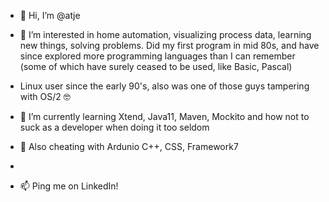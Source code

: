 - 👋 Hi, I’m @atje
- 👀 I’m interested in home automation, visualizing process data, learning new things, solving problems. Did my first program in mid 80s, and have since explored more programming languages than I can remember (some of which have surely ceased to be used, like Basic, Pascal)
- Linux user since the early 90's, also was one of those guys tampering with OS/2 🤓

- 🌱 I’m currently learning Xtend, Java11, Maven, Mockito and how not to suck as a developer when doing it too seldom
- 💞️ Also cheating with Ardunio C++, CSS, Framework7
-
- 📫 Ping me on LinkedIn! 

<!---
atje/atje is a ✨ special ✨ repository because its `README.md` (this file) appears on your GitHub profile.
You can click the Preview link to take a look at your changes.
--->
